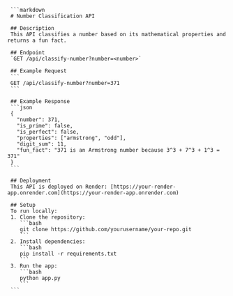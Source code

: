      ```markdown
     # Number Classification API

     ## Description
     This API classifies a number based on its mathematical properties and returns a fun fact.

     ## Endpoint
     `GET /api/classify-number?number=<number>`

     ## Example Request
     ```
     GET /api/classify-number?number=371
     ```

     ## Example Response
     ```json
     {
       "number": 371,
       "is_prime": false,
       "is_perfect": false,
       "properties": ["armstrong", "odd"],
       "digit_sum": 11,
       "fun_fact": "371 is an Armstrong number because 3^3 + 7^3 + 1^3 = 371"
     }
     ```

     ## Deployment
     This API is deployed on Render: [https://your-render-app.onrender.com](https://your-render-app.onrender.com)

     ## Setup
     To run locally:
     1. Clone the repository:
        ```bash
        git clone https://github.com/yourusername/your-repo.git
        ```
     2. Install dependencies:
        ```bash
        pip install -r requirements.txt
        ```
     3. Run the app:
        ```bash
        python app.py
        ```
     ```
